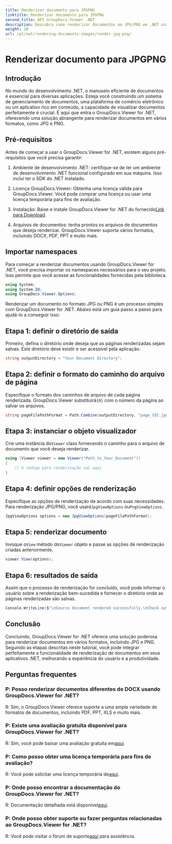 ```yaml
---
title: Renderizar documento para JPGPNG
linktitle: Renderizar documento para JPGPNG
second_title: API GroupDocs.Viewer .NET
description: Descubra como renderizar documentos em JPG/PNG em .NET usando GroupDocs.Viewer para melhorar a experiência do usuário e a produtividade.
weight: 10
url: /pt/net/rendering-documents-images/render-jpg-png/
---
```


# Renderizar documento para JPGPNG

## Introdução

No mundo do desenvolvimento .NET, o manuseio eficiente de documentos é essencial para diversas aplicações. Esteja você construindo um sistema de gerenciamento de documentos, uma plataforma de comércio eletrônico ou um aplicativo rico em conteúdo, a capacidade de visualizar documentos perfeitamente é crucial. É aqui que entra o GroupDocs.Viewer for .NET, oferecendo uma solução abrangente para renderizar documentos em vários formatos, como JPG e PNG.

## Pré-requisitos

Antes de começar a usar o GroupDocs.Viewer for .NET, existem alguns pré-requisitos que você precisa garantir:

1. Ambiente de desenvolvimento .NET: certifique-se de ter um ambiente de desenvolvimento .NET funcional configurado em sua máquina. Isso inclui ter o SDK do .NET instalado.

2. Licença GroupDocs.Viewer: Obtenha uma licença válida para GroupDocs.Viewer. Você pode comprar uma licença ou usar uma licença temporária para fins de avaliação.

3.  Instalação: Baixe e instale GroupDocs.Viewer for .NET do fornecido[Link para Download](https://releases.groupdocs.com/viewer/net/).

4. Arquivos de documentos: tenha prontos os arquivos de documentos que deseja renderizar. GroupDocs.Viewer suporta vários formatos, incluindo DOCX, PDF, PPT e muito mais.

## Importar namespaces

Para começar a renderizar documentos usando GroupDocs.Viewer for .NET, você precisa importar os namespaces necessários para o seu projeto. Isso permite que você acesse as funcionalidades fornecidas pela biblioteca.

```csharp
using System;
using System.IO;
using GroupDocs.Viewer.Options;
```

Renderizar um documento no formato JPG ou PNG é um processo simples com GroupDocs.Viewer for .NET. Abaixo está um guia passo a passo para ajudá-lo a conseguir isso:

## Etapa 1: definir o diretório de saída

Primeiro, defina o diretório onde deseja que as páginas renderizadas sejam salvas. Este diretório deve existir e ser acessível pela aplicação.

```csharp
string outputDirectory = "Your Document Directory";
```

## Etapa 2: definir o formato do caminho do arquivo de página

 Especifique o formato dos caminhos de arquivo de cada página renderizada. GroupDocs.Viewer substituirá`{0}` com o número da página ao salvar os arquivos.

```csharp
string pageFilePathFormat = Path.Combine(outputDirectory, "page_{0}.jpg");
```

## Etapa 3: instanciar o objeto visualizador

 Crie uma instância do`Viewer` class fornecendo o caminho para o arquivo de documento que você deseja renderizar.

```csharp
using (Viewer viewer = new Viewer("Path_to_Your_Document"))
{
    // O código para renderização vai aqui
}
```

## Etapa 4: definir opções de renderização

Especifique as opções de renderização de acordo com suas necessidades. Para renderização JPG/PNG, você usará`JpgViewOptions` ou`PngViewOptions`.

```csharp
JpgViewOptions options = new JpgViewOptions(pageFilePathFormat);
```

## Etapa 5: renderizar documento

 Invoque o`View` método do`Viewer` objeto e passe as opções de renderização criadas anteriormente.

```csharp
viewer.View(options);
```

## Etapa 6: resultados de saída

Assim que o processo de renderização for concluído, você pode informar o usuário sobre a renderização bem-sucedida e fornecer o diretório onde as páginas renderizadas são salvas.

```csharp
Console.WriteLine($"\nSource document rendered successfully.\nCheck output in {outputDirectory}.");
```

## Conclusão

Concluindo, GroupDocs.Viewer for .NET oferece uma solução poderosa para renderizar documentos em vários formatos, incluindo JPG e PNG. Seguindo as etapas descritas neste tutorial, você pode integrar perfeitamente a funcionalidade de renderização de documentos em seus aplicativos .NET, melhorando a experiência do usuário e a produtividade.

## Perguntas frequentes

### P: Posso renderizar documentos diferentes de DOCX usando GroupDocs.Viewer for .NET?

R: Sim, o GroupDocs.Viewer oferece suporte a uma ampla variedade de formatos de documentos, incluindo PDF, PPT, XLS e muito mais.

### P: Existe uma avaliação gratuita disponível para GroupDocs.Viewer for .NET?

 R: Sim, você pode baixar uma avaliação gratuita em[aqui](https://releases.groupdocs.com/).

### P: Como posso obter uma licença temporária para fins de avaliação?

R: Você pode solicitar uma licença temporária de[aqui](https://purchase.groupdocs.com/temporary-license/).

### P: Onde posso encontrar a documentação do GroupDocs.Viewer for .NET?

 R: Documentação detalhada está disponível[aqui](https://tutorials.groupdocs.com/viewer/net/).

### P: Onde posso obter suporte ou fazer perguntas relacionadas ao GroupDocs.Viewer for .NET?

 R: Você pode visitar o fórum de suporte[aqui](https://forum.groupdocs.com/c/viewer/9) para assistência.